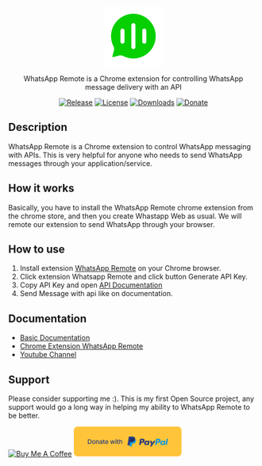 <p align="center">
  <a href="https://wr.whatspi.id/" target="blank"><img src="logo.svg" width="120" alt="WhatsApp Remote Logo" /></a>
</p>

<p align="center">WhatsApp Remote is a Chrome extension for controlling WhatsApp message delivery with an API</p>
<p align="center">
<a href="https://github.com/ibnusurkati/whatsapp-remote" target="_blank"><img src="https://img.shields.io/github/v/release/ibnusurkati/whatsapp-remote" alt="Release"></a>
<a href="https://github.com/ibnusurkati/whatsapp-remote" target="_blank"><img src="https://img.shields.io/github/license/ibnusurkati/whatsapp-remote" alt="License"></a>
<a href="https://github.com/ibnusurkati/whatsapp-remote" target="_blank"><img src="https://img.shields.io/github/downloads/ibnusurkati/whatsapp-remote/total" alt="Downloads"></a>
<a href="https://paypal.me/ibnusurkati" target="_blank"><img src="https://img.shields.io/badge/Donate-PayPal-ff3f59.svg" alt="Donate"></a>
</p>

## Description

WhatsApp Remote is a Chrome extension to control WhatsApp messaging with APIs. This is very helpful for anyone who needs to send WhatsApp messages through your application/service.

## How it works

Basically, you have to install the WhatsApp Remote chrome extension from the chrome store, and then you create Whastapp Web as usual. We will remote our extension to send WhatsApp through your browser.

## How to use

1. Install extension [WhatsApp Remote](https://chromewebstore.google.com/detail/woowa-crm/meccdflhmmmohgicamalaakjifgapefn) on your Chrome browser.
2. Click extension Whatsapp Remote and click button Generate API Key.
3. Copy API Key and open [API Documentation](https://rdkflfi00q.apidog.io/)
4. Send Message with api like on documentation.

## Documentation

- [Basic Documentation](https://rdkflfi00q.apidog.io/)
- [Chrome Extension WhatsApp Remote](https://chromewebstore.google.com/detail/woowa-crm/meccdflhmmmohgicamalaakjifgapefn)
- [Youtube Channel](https://www.youtube.com/watch?v=Pjq3auuZvC8&list=PLcisELNHgL1yVu7d8fCCtw0oI-tv6KHyi)

## Support

Please consider supporting me :). This is my first Open Source project, any support would go a long way in helping my ability to WhatsApp Remote to be better.

<p align="left">

<a href="https://www.buymeacoffee.com/ibnusurkati" target="_blank"><img src="https://cdn.buymeacoffee.com/buttons/v2/default-yellow.png" alt="Buy Me A Coffee" style="height: 60px !important;width: 217px !important;" ></a>
<a href="https://paypal.me/ibnusurkati" target="_blank"><img src="paypal.svg" alt="Donate with PayPal" style="height: 60px !important;width: 217px !important;" ></a>

</p>

